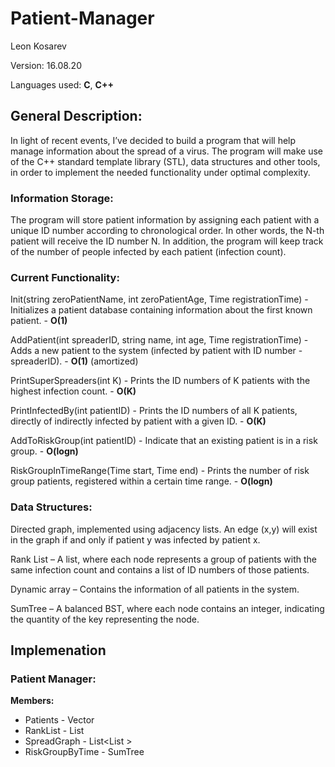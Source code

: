 # Patient-Manager

Leon Kosarev 

Version: 16.08.20 

Languages used: **C**, **C++**

## General Description: 

In light of recent events, I’ve decided to build a program that will help manage information about the spread of a virus. The program will make use of the C++ standard template library (STL), data structures and other tools, in order to implement the needed functionality  under optimal complexity. 

### Information Storage: 

The program will store patient information by assigning each patient with a unique ID number according to chronological order. In other words, the N-th patient will receive the ID number N. In addition, the program will keep track of the number of people infected by each patient (infection count). 

### Current Functionality: 

Init(string zeroPatientName, int zeroPatientAge, Time registrationTime) - Initializes a patient database containing information about the first known patient. - **O(1)** 

AddPatient(int spreaderID, string name, int age, Time registrationTime) - Adds a new patient to the system (infected by patient with ID number - spreaderID). -  **O(1)** (amortized) 

PrintSuperSpreaders(int K) - Prints the ID numbers of K patients with the highest infection count. - **O(K)** 

PrintInfectedBy(int patientID) - Prints the ID numbers of all K patients, directly of indirectly infected by patient with a given ID. - **O(K)** 

AddToRiskGroup(int patientID) - Indicate that an existing patient is in a risk group. - **O(logn)** 

RiskGroupInTimeRange(Time start, Time end) - Prints the number of risk group patients, registered within a certain time range. - **O(logn)** 

### Data Structures: 

Directed graph, implemented using adjacency lists. An edge (x,y) will exist in the graph if and only if patient y was infected by patient x. 

Rank List – A list, where each node represents a group of patients with the same infection count and contains a list of ID numbers of those patients. 

Dynamic array – Contains the information of all patients in the system. 

SumTree – A balanced BST,  where each node contains an integer, indicating the quantity of the key representing the node.

## Implemenation

### Patient Manager:
**Members:**
- Patients - Vector<Patient>
- RankList - List<InfectionRank>
- SpreadGraph - List<List<unsigned int> >
- RiskGroupByTime - SumTree<Time>

 
